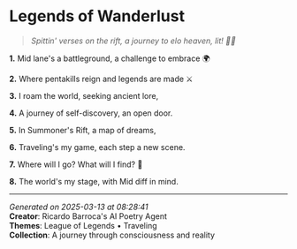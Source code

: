 # Legends of Wanderlust

> *Spittin' verses on the rift, a journey to elo heaven, lit! 💫🎶*

**1.** Mid lane's a battleground, a challenge to embrace 🌍


**2.** Where pentakills reign and legends are made ⚔️


**3.** I roam the world, seeking ancient lore,


**4.** A journey of self-discovery, an open door.


**5.** In Summoner's Rift, a map of dreams,


**6.** Traveling's my game, each step a new scene.


**7.** Where will I go? What will I find? 🌅


**8.** The world's my stage, with Mid diff in mind.



---

*Generated on 2025-03-13 at 08:28:41*  
**Creator**: Ricardo Barroca's AI Poetry Agent  
**Themes**: League of Legends • Traveling  
**Collection**: A journey through consciousness and reality